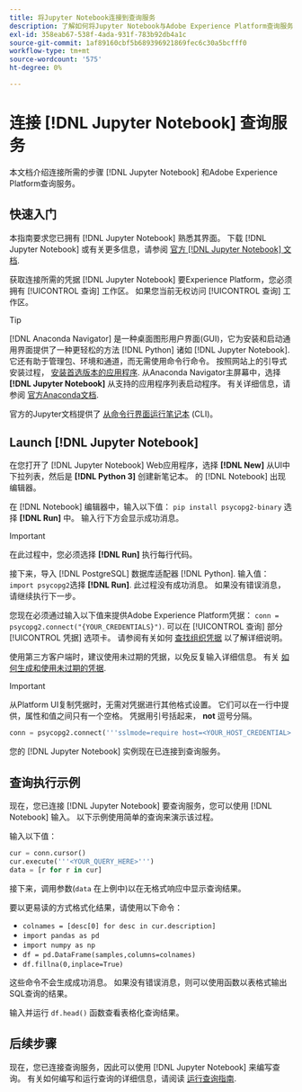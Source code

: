```yaml
---
title: 将Jupyter Notebook连接到查询服务
description: 了解如何将Jupyter Notebook与Adobe Experience Platform查询服务连接。
exl-id: 358eab67-538f-4ada-931f-783b92db4a1c
source-git-commit: 1af89160cbf5b689396921869fec6c30a5bcfff0
workflow-type: tm+mt
source-wordcount: '575'
ht-degree: 0%

---
```


# 连接 [!DNL Jupyter Notebook] 查询服务

本文档介绍连接所需的步骤 [!DNL Jupyter Notebook] 和Adobe Experience Platform查询服务。

## 快速入门

本指南要求您已拥有 [!DNL Jupyter Notebook] 熟悉其界面。 下载 [!DNL Jupyter Notebook] 或有关更多信息，请参阅 [官方 [!DNL Jupyter Notebook] 文档](https://jupyter.org/).

获取连接所需的凭据 [!DNL Jupyter Notebook] 要Experience Platform，您必须拥有 [!UICONTROL 查询] 工作区。 如果您当前无权访问 [!UICONTROL 查询] 工作区。

>[!TIP]
>
>[!DNL Anaconda Navigator] 是一种桌面图形用户界面(GUI)，它为安装和启动通用界面提供了一种更轻松的方法 [!DNL Python] 诸如 [!DNL Jupyter Notebook]. 它还有助于管理包、环境和通道，而无需使用命令行命令。
>按照网站上的引导式安装过程， [安装首选版本的应用程序](https://docs.anaconda.com/anaconda/install/).
>从Anaconda Navigator主屏幕中，选择 **[!DNL Jupyter Notebook]** 从支持的应用程序列表启动程序。
>有关详细信息，请参阅 [官方Anaconda文档](https://docs.anaconda.com/anaconda/navigator/).

官方的Jupyter文档提供了 [从命令行界面运行笔记本](https://docs.jupyter.org/en/latest/running.html#how-do-i-open-a-specific-notebook) (CLI)。

## Launch [!DNL Jupyter Notebook]

在您打开了 [!DNL Jupyter Notebook] Web应用程序，选择 **[!DNL New]** 从UI中下拉列表，然后是 **[!DNL Python 3]** 创建新笔记本。 的 [!DNL Notebook] 出现编辑器。

在 [!DNL Notebook] 编辑器中，输入以下值： `pip install psycopg2-binary` 选择 **[!DNL Run]** 中。 输入行下方会显示成功消息。

>[!IMPORTANT]
>
>在此过程中，您必须选择 **[!DNL Run]** 执行每行代码。

接下来，导入 [!DNL PostgreSQL] 数据库适配器 [!DNL Python]. 输入值： `import psycopg2`选择 **[!DNL Run]**. 此过程没有成功消息。 如果没有错误消息，请继续执行下一步。

您现在必须通过输入以下值来提供Adobe Experience Platform凭据： `conn = psycopg2.connect("{YOUR_CREDENTIALS}")`. 可以在 [!UICONTROL 查询] 部分 [!UICONTROL 凭据] 选项卡。 请参阅有关如何 [查找组织凭据](../ui/credentials.md) 以了解详细说明。

使用第三方客户端时，建议使用未过期的凭据，以免反复输入详细信息。 有关 [如何生成和使用未过期的凭据](../ui/credentials.md#non-expiring-credentials).

>[!IMPORTANT]
>
>从Platform UI复制凭据时，无需对凭据进行其他格式设置。 它们可以在一行中提供，属性和值之间只有一个空格。 凭据用引号括起来， **not** 逗号分隔。

```python
conn = psycopg2.connect('''sslmode=require host=<YOUR_HOST_CREDENTIAL> port=80 dbname=prod:all user=<YOUR_ORGANIZATION_ID> password=<YOUR_PASSWORD>''')"
```

您的 [!DNL Jupyter Notebook] 实例现在已连接到查询服务。

## 查询执行示例

现在，您已连接 [!DNL Jupyter Notebook] 要查询服务，您可以使用 [!DNL Notebook] 输入。 以下示例使用简单的查询来演示该过程。

输入以下值：

```python
cur = conn.cursor()
cur.execute('''<YOUR_QUERY_HERE>''')
data = [r for r in cur]
```

接下来，调用参数(`data` 在上例中)以在无格式响应中显示查询结果。

要以更易读的方式格式化结果，请使用以下命令：

- `colnames = [desc[0] for desc in cur.description]`
- `import pandas as pd`
- `import numpy as np`
- `df = pd.DataFrame(samples,columns=colnames)`
- `df.fillna(0,inplace=True)`

这些命令不会生成成功消息。 如果没有错误消息，则可以使用函数以表格式输出SQL查询的结果。

输入并运行 `df.head()` 函数查看表格化查询结果。

## 后续步骤

现在，您已连接查询服务，因此可以使用 [!DNL Jupyter Notebook] 来编写查询。 有关如何编写和运行查询的详细信息，请阅读 [运行查询指南](../best-practices/writing-queries.md).
